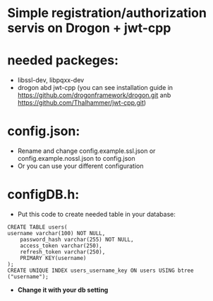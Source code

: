 # Simple registration/authorization servis on Drogon + jwt-cpp

# needed packeges:
- libssl-dev, libpqxx-dev
- drogon abd jwt-cpp (you can see installation guide in https://github.com/drogonframework/drogon.git anb https://github.com/Thalhammer/jwt-cpp.git) 

# config.json:
- Rename and change config.example.ssl.json or config.example.nossl.json to config.json
- Or you can use your different configuration

# configDB.h:
- Put this code to create needed table in your database:
```
CREATE TABLE users(
username varchar(100) NOT NULL,
    password_hash varchar(255) NOT NULL,
    access_token varchar(250),
    refresh_token varchar(250),
    PRIMARY KEY(username)
);
CREATE UNIQUE INDEX users_username_key ON users USING btree ("username");
```
- **Change it with your db setting**
